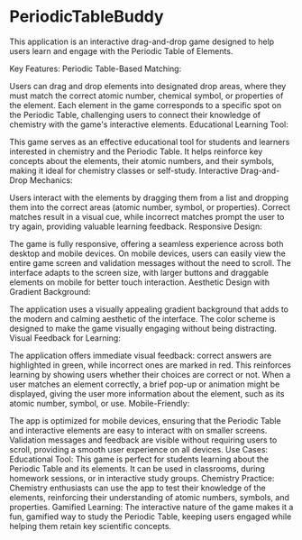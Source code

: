 # PeriodicTableBuddy
This application is an interactive drag-and-drop game designed to help users learn and engage with the Periodic Table of Elements.

Key Features:
Periodic Table-Based Matching:

Users can drag and drop elements into designated drop areas, where they must match the correct atomic number, chemical symbol, or properties of the element.
Each element in the game corresponds to a specific spot on the Periodic Table, challenging users to connect their knowledge of chemistry with the game's interactive elements.
Educational Learning Tool:

This game serves as an effective educational tool for students and learners interested in chemistry and the Periodic Table.
It helps reinforce key concepts about the elements, their atomic numbers, and their symbols, making it ideal for chemistry classes or self-study.
Interactive Drag-and-Drop Mechanics:

Users interact with the elements by dragging them from a list and dropping them into the correct areas (atomic number, symbol, or properties).
Correct matches result in a visual cue, while incorrect matches prompt the user to try again, providing valuable learning feedback.
Responsive Design:

The game is fully responsive, offering a seamless experience across both desktop and mobile devices. On mobile devices, users can easily view the entire game screen and validation messages without the need to scroll.
The interface adapts to the screen size, with larger buttons and draggable elements on mobile for better touch interaction.
Aesthetic Design with Gradient Background:

The application uses a visually appealing gradient background that adds to the modern and calming aesthetic of the interface. The color scheme is designed to make the game visually engaging without being distracting.
Visual Feedback for Learning:

The application offers immediate visual feedback: correct answers are highlighted in green, while incorrect ones are marked in red. This reinforces learning by showing users whether their choices are correct or not.
When a user matches an element correctly, a brief pop-up or animation might be displayed, giving the user more information about the element, such as its atomic number, symbol, or use.
Mobile-Friendly:

The app is optimized for mobile devices, ensuring that the Periodic Table and interactive elements are easy to interact with on smaller screens.
Validation messages and feedback are visible without requiring users to scroll, providing a smooth user experience on all devices.
Use Cases:
Educational Tool: This game is perfect for students learning about the Periodic Table and its elements. It can be used in classrooms, during homework sessions, or in interactive study groups.
Chemistry Practice: Chemistry enthusiasts can use the app to test their knowledge of the elements, reinforcing their understanding of atomic numbers, symbols, and properties.
Gamified Learning: The interactive nature of the game makes it a fun, gamified way to study the Periodic Table, keeping users engaged while helping them retain key scientific concepts.
